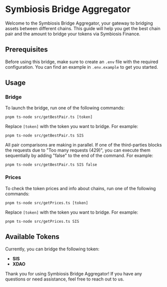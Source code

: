 # Symbiosis Bridge Aggregator

Welcome to the Symbiosis Bridge Aggregator, your gateway to bridging assets between different chains. This guide will help you get the best chain pair and the amount to bridge your tokens via Symbiosis Finance.

## Prerequisites

Before using this bridge, make sure to create an `.env` file with the required configuration. You can find an example in `.env.example` to get you started.

## Usage


### Bridge

To launch the bridge, run one of the following commands:


```
pnpm ts-node src/getBestPair.ts [token]
```

Replace `[token]` with the token you want to bridge. For example:

```
pnpm ts-node src/getBestPair.ts SIS
```

All pair comparisons are making in parallel. If one of the third-parties blocks the requests due to "Too many requests (429)", you can execute them sequentially by adding "false" to the end of the command. For example:

```
pnpm ts-node src/getBestPair.ts SIS false
```

### Prices

To check the token prices and info about chains, run one of the following commands:


```
pnpm ts-node src/getPrices.ts [token]
```

Replace `[token]` with the token you want to bridge. For example:

```
pnpm ts-node src/getPrices.ts SIS
```

## Available Tokens

Currently, you can bridge the following token:

- **SIS**
- **XDAO**


Thank you for using Symbiosis Bridge Aggregator! If you have any questions or need assistance, feel free to reach out to us.
